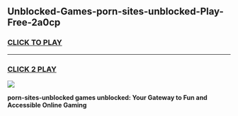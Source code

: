 
## Unblocked-Games-porn-sites-unblocked-Play-Free-2a0cp
<h3>
<a href="https://premium76.site?title=porn-sites-unblocked&ref=20M">CLICK TO PLAY</a></h3>
<hr>

<h3>
<a href="https://premium76.site?title=porn-sites-unblocked&ref=20M">CLICK 2 PLAY</a>
  
</h3>

<a href="https://premium76.site?title=porn-sites-unblocked&ref=19M"><img src="https://clearcache.store/games.png"></a>


**porn-sites-unblocked games unblocked: Your Gateway to Fun and Accessible Online Gaming**

